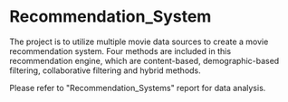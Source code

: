 # Recommendation_System

The project is to utilize multiple movie data sources to create a movie recommendation system. Four methods are included in this recommendation engine, which are content-based, demographic-based filtering, collaborative filtering and hybrid methods.

Please refer to "Recommendation_Systems" report for data analysis.
